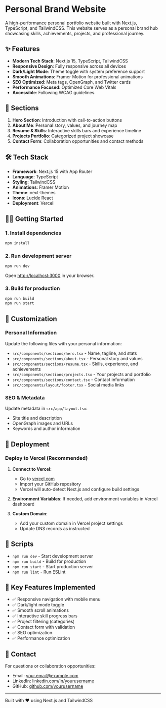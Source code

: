 # Personal Brand Website

A high-performance personal portfolio website built with Next.js, TypeScript, and TailwindCSS. This website serves as a personal brand hub showcasing skills, achievements, projects, and professional journey.

## ✨ Features

- **Modern Tech Stack**: Next.js 15, TypeScript, TailwindCSS
- **Responsive Design**: Fully responsive across all devices
- **Dark/Light Mode**: Theme toggle with system preference support
- **Smooth Animations**: Framer Motion for professional animations
- **SEO Optimized**: Meta tags, OpenGraph, and Twitter cards
- **Performance Focused**: Optimized Core Web Vitals
- **Accessible**: Following WCAG guidelines

## 🚀 Sections

1. **Hero Section**: Introduction with call-to-action buttons
2. **About Me**: Personal story, values, and journey map
3. **Resume & Skills**: Interactive skills bars and experience timeline
4. **Projects Portfolio**: Categorized project showcase
5. **Contact Form**: Collaboration opportunities and contact methods

## 🛠️ Tech Stack

- **Framework**: Next.js 15 with App Router
- **Language**: TypeScript
- **Styling**: TailwindCSS
- **Animations**: Framer Motion
- **Theme**: next-themes
- **Icons**: Lucide React
- **Deployment**: Vercel

## 🏃‍♂️ Getting Started

### 1. Install dependencies
```bash
npm install
```

### 2. Run development server
```bash
npm run dev
```

Open [http://localhost:3000](http://localhost:3000) in your browser.

### 3. Build for production
```bash
npm run build
npm run start
```

## 🎨 Customization

### Personal Information
Update the following files with your personal information:

- `src/components/sections/hero.tsx` - Name, tagline, and stats
- `src/components/sections/about.tsx` - Personal story and values
- `src/components/sections/resume.tsx` - Skills, experience, and achievements
- `src/components/sections/projects.tsx` - Your projects and portfolio
- `src/components/sections/contact.tsx` - Contact information
- `src/components/layout/footer.tsx` - Social media links

### SEO & Metadata
Update metadata in `src/app/layout.tsx`:
- Site title and description
- OpenGraph images and URLs
- Keywords and author information

## 🚀 Deployment

### Deploy to Vercel (Recommended)

1. **Connect to Vercel**:
   - Go to [vercel.com](https://vercel.com)
   - Import your GitHub repository
   - Vercel will auto-detect Next.js and configure build settings

2. **Environment Variables**:
   If needed, add environment variables in Vercel dashboard

3. **Custom Domain**:
   - Add your custom domain in Vercel project settings
   - Update DNS records as instructed

## 📝 Scripts

- `npm run dev` - Start development server
- `npm run build` - Build for production
- `npm run start` - Start production server
- `npm run lint` - Run ESLint

## 🎯 Key Features Implemented

- ✅ Responsive navigation with mobile menu
- ✅ Dark/light mode toggle
- ✅ Smooth scroll animations
- ✅ Interactive skill progress bars
- ✅ Project filtering (categories)
- ✅ Contact form with validation
- ✅ SEO optimization
- ✅ Performance optimization

## 📧 Contact

For questions or collaboration opportunities:
- Email: your.email@example.com
- LinkedIn: [linkedin.com/in/yourusername](https://linkedin.com/in/yourusername)
- GitHub: [github.com/yourusername](https://github.com/yourusername)

---

Built with ❤️ using Next.js and TailwindCSS
